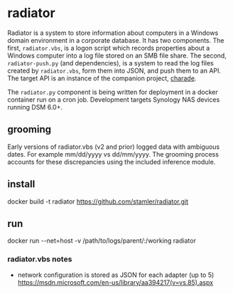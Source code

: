 # radiator
Radiator is a system to store information about computers in a Windows domain environment in a corporate database. It has two components. The first, `radiator.vbs`, is a logon script which records properties about a Windows computer into a log file stored on an SMB file share. The second, `radiator-push.py` (and dependencies), is a system to read the log files created by `radiator.vbs`, form them into JSON, and push them to an API. The target API is an instance of the companion project, [charade](https://github.com/stamler/charade).

The `radiator.py` component is being written for deployment in a docker container run on a cron job. Development targets Synology NAS devices running DSM 6.0+.

## grooming
Early versions of radiator.vbs (v2 and prior) logged data with ambiguous dates. For example mm/dd/yyyy vs dd/mm/yyyy. The grooming process accounts for these discrepancies using the included inference module.

## install
docker build -t radiator https://github.com/stamler/radiator.git

## run
docker run --net=host -v /path/to/logs/parent/:/working radiator

### radiator.vbs notes
- network configuration is stored as JSON for each adapter (up to 5)
  https://msdn.microsoft.com/en-us/library/aa394217(v=vs.85).aspx
